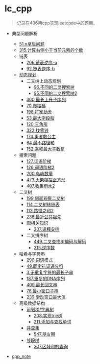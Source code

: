 # lc_cpp

>  记录在406用cpp实现leetcode中的题目。

* 典型问题解析

  * [51.n皇后问题](./note/n皇后.md)
  * [315.计算右侧小于当前元素的个数](./note/逆序数.md)
  * 链表
    * [206.链表逆序-a](./note/链表/链表逆序-a.md)
    * [92.链表逆序-b](./note/链表/链表逆序-b.md)
  * [动态规划](./note/动态规划/动态规划原理.md)
    * 二叉树上动态规划
      * [96.不同的二叉搜索树](./note/动态规划/二叉树/不同的二叉搜索树.md)
      * [95.不同的二叉搜索树2](./note/动态规划/二叉树/不同的二叉搜索树2.md)
    * [300.最长上升子序列](./note/动态规划/最长上升子序列.md)
    * [70.爬楼梯](./note/动态规划/爬楼梯.md)
    * [198.打家劫舍](./note/动态规划/打家劫舍.md)
    * [53.最大字段和](./note/动态规划/最大字段和.md)
    * [120.三角形](./note/动态规划/三角形.md)
    * [322.找零钱](./note/动态规划/找零钱.md)
    * [174.勇者救公主](./note/动态规划/地牢游戏.md)
    * [64.最小路径和](./note/动态规划/最小路径和.md)
    * [152.乘积最大子数组](./note/动态规划/乘积最大子数组.md)
  * 搜索问题
    * [127.词语阶梯](./note/搜索/词语阶梯.md)
    * [126.词语阶梯2](./note/搜索/词语阶梯2.md)
    * [200.岛屿数量](./note/搜索/岛屿数量.md)
    * [473.火柴棍摆正方形](./note/搜索/火柴棍摆正方形.md)
    * [407.收集雨水2](./note/搜索/收集雨水2.md)
  * 二叉树
    * [199.侧面观察二叉树](./note/二叉树与图/侧面观察二叉树.md)
    * [114.二叉树转链表](./note/二叉树与图/二叉树转链表.md)
    * [113.路径之和2](./note/二叉树与图/路径之和2.md)
    * [236.最近公共祖先](./note/二叉树与图/最近的公共祖先.md)
    * [图相关知识](./note/二叉树与图/图相关知识.md)
      * [207.课程安排](./note/二叉树与图/课程安排.md)
    * 二叉排序树
      * [449.二叉查找树编码与解码](./note/二叉树与图/二叉排序树/二叉查找树编码与解码.md)
      * [315.逆序数](./note/二叉树与图/二叉排序树/逆序数.md)
  * 哈希与字符串
    * [290.词语模式](./note/哈希与字符串/词语模式.md)
    * [49.同字符词语分组](./note/哈希与字符串/同字符词语分组.md)
    * [3.无重复字符的最长子串](./note/哈希与字符串/无重复字符的最长子串.md)
    * [187.重复的DNA序列](./note/哈希与字符串/重复的DNA序列.md)
    * [409.最长回文串](./note/哈希与字符串/最长回文串.md)
    * [76.最小窗口子串](./note/哈希与字符串/最小窗口子串.md)
    * [239.滑动窗口最大值](./note/哈希与字符串/滑动窗口最大值.md)
  * 高级数据结构
    * [前缀树/字典树](./note/高级数据结构/Trie树_字典树.md)
      * [208.实现trie树](./note/高级数据结构/实现trie树.md)
      * [211.添加与查找单词](./note/高级数据结构/添加与查找单词.md)
    * [并查集](./note/高级数据结构/并查集.md)
      * [547.朋友圈](./note/高级数据结构/朋友圈个数.md)
    * [线段树](./note/高级数据结构/线段树.md)
      * [307.区域和的查询](./note/高级数据结构/区域和的查询.md)

* [cpp_note](./note/cpp/cpp_readme.md)

